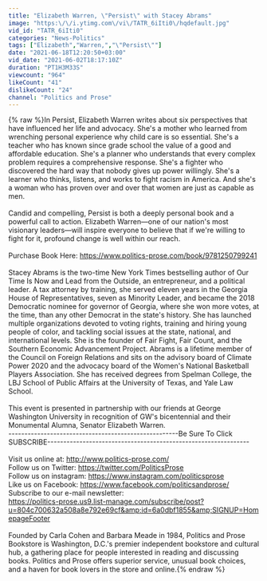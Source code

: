 ```yaml
---
title: "Elizabeth Warren, \"Persist\" with Stacey Abrams"
image: "https:\/\/i.ytimg.com\/vi\/TATR_6iIti0\/hqdefault.jpg"
vid_id: "TATR_6iIti0"
categories: "News-Politics"
tags: ["Elizabeth","Warren,","\"Persist\""]
date: "2021-06-18T12:20:50+03:00"
vid_date: "2021-06-02T18:17:10Z"
duration: "PT1H3M33S"
viewcount: "964"
likeCount: "41"
dislikeCount: "24"
channel: "Politics and Prose"
---
```

{% raw %}In Persist, Elizabeth Warren writes about six perspectives that have influenced her life and advocacy. She's a mother who learned from wrenching personal experience why child care is so essential. She's a teacher who has known since grade school the value of a good and affordable education. She's a planner who understands that every complex problem requires a comprehensive response. She's a fighter who discovered the hard way that nobody gives up power willingly. She's a learner who thinks, listens, and works to fight racism in America. And she's a woman who has proven over and over that women are just as capable as men.<br /><br />Candid and compelling, Persist is both a deeply personal book and a powerful call to action. Elizabeth Warren—one of our nation's most visionary leaders—will inspire everyone to believe that if we're willing to fight for it, profound change is well within our reach.<br /><br />Purchase Book Here: <a rel="nofollow" target="blank" href="https://www.politics-prose.com/book/9781250799241">https://www.politics-prose.com/book/9781250799241</a><br /><br />Stacey Abrams is the two-time New York Times bestselling author of Our Time Is Now and Lead from the Outside, an entrepreneur, and a political leader. A tax attorney by training, she served eleven years in the Georgia House of Representatives, seven as Minority Leader, and became the 2018 Democratic nominee for governor of Georgia, where she won more votes, at the time, than any other Democrat in the state's history. She has launched multiple organizations devoted to voting rights, training and hiring young people of color, and tackling social issues at the state, national, and international levels. She is the founder of Fair Fight, Fair Count, and the Southern Economic Advancement Project. Abrams is a lifetime member of the Council on Foreign Relations and sits on the advisory board of Climate Power 2020 and the advocacy board of the Women's National Basketball Players Association. She has received degrees from Spelman College, the LBJ School of Public Affairs at the University of Texas, and Yale Law School.<br /><br />This event is presented in partnership with our friends at George Washington University in recognition of GW's bicentennial and their Monumental Alumna, Senator Elizabeth Warren.<br />-----------------------------------------------------Be Sure To Click SUBSCRIBE---------------------------------------------------------------<br /><br />Visit us online at: <a rel="nofollow" target="blank" href="http://www.politics-prose.com/">http://www.politics-prose.com/</a><br />Follow us on Twitter: <a rel="nofollow" target="blank" href="https://twitter.com/PoliticsProse">https://twitter.com/PoliticsProse</a><br />Follow us on instagram: <a rel="nofollow" target="blank" href="https://www.instagram.com/politicsprose">https://www.instagram.com/politicsprose</a><br />Like us on Facebook: <a rel="nofollow" target="blank" href="https://www.facebook.com/politicsandprose/">https://www.facebook.com/politicsandprose/</a><br />Subscribe to our e-mail newsletter:<br /> <a rel="nofollow" target="blank" href="https://politics-prose.us9.list-manage.com/subscribe/post?u=804c700632a508a8e792e69cf&amp;id=6a0dbf1855&amp;SIGNUP=HomepageFooter">https://politics-prose.us9.list-manage.com/subscribe/post?u=804c700632a508a8e792e69cf&amp;id=6a0dbf1855&amp;SIGNUP=HomepageFooter</a><br /><br />Founded by Carla Cohen and Barbara Meade in 1984, Politics and Prose Bookstore is Washington, D.C.'s premier independent bookstore and cultural hub, a gathering place for people interested in reading and discussing books. Politics and Prose offers superior service, unusual book choices, and a haven for book lovers in the store and online.{% endraw %}
